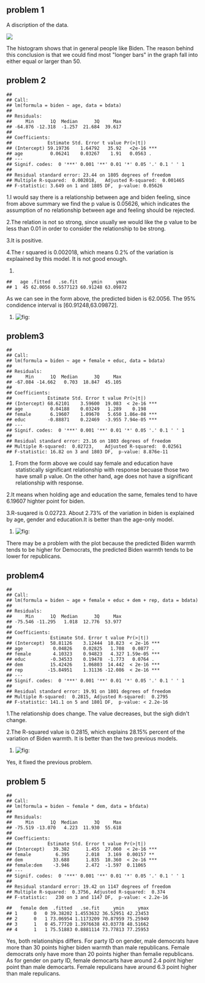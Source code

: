 problem 1
---------

A discription of the data.

![](ps5_files/figure-markdown_strict/unnamed-chunk-1-1.png)

The histogram shows that in general people like Biden. The reason behind
this conclusion is that we could find most "longer bars" in the graph
fall into either equal or larger than 50.

problem 2
---------

    ## 
    ## Call:
    ## lm(formula = biden ~ age, data = bdata)
    ## 
    ## Residuals:
    ##     Min      1Q  Median      3Q     Max 
    ## -64.876 -12.318  -1.257  21.684  39.617 
    ## 
    ## Coefficients:
    ##             Estimate Std. Error t value Pr(>|t|)    
    ## (Intercept) 59.19736    1.64792   35.92   <2e-16 ***
    ## age          0.06241    0.03267    1.91   0.0563 .  
    ## ---
    ## Signif. codes:  0 '***' 0.001 '**' 0.01 '*' 0.05 '.' 0.1 ' ' 1
    ## 
    ## Residual standard error: 23.44 on 1805 degrees of freedom
    ## Multiple R-squared:  0.002018,   Adjusted R-squared:  0.001465 
    ## F-statistic: 3.649 on 1 and 1805 DF,  p-value: 0.05626

1.I would say there is a relationship between age and biden feeling,
since from above summary we find the p value is 0.05626, which indicates
the assumption of no relationship between age and feeling should be
rejected.

2.The relation is not so strong, since usually we would like the p value
to be less than 0.01 in order to consider the relationship to be strong.

3.It is positive.

4.The r squared is 0.002018, which means 0.2% of the variation is
explaained by this model. It is not good enough.

1.  

<!-- -->

    ##   age .fitted   .se.fit     ymin     ymax
    ## 1  45 62.0056 0.5577123 60.91248 63.09872

As we can see in the form above, the predicted biden is 62.0056. The 95%
condidence interval is \[60.91248,63.09872\].

1.  ![](ps5_files/figure-markdown_strict/unnamed-chunk-4-1.png "fig:")

problem3
--------

    ## 
    ## Call:
    ## lm(formula = biden ~ age + female + educ, data = bdata)
    ## 
    ## Residuals:
    ##     Min      1Q  Median      3Q     Max 
    ## -67.084 -14.662   0.703  18.847  45.105 
    ## 
    ## Coefficients:
    ##             Estimate Std. Error t value Pr(>|t|)    
    ## (Intercept) 68.62101    3.59600  19.083  < 2e-16 ***
    ## age          0.04188    0.03249   1.289    0.198    
    ## female       6.19607    1.09670   5.650 1.86e-08 ***
    ## educ        -0.88871    0.22469  -3.955 7.94e-05 ***
    ## ---
    ## Signif. codes:  0 '***' 0.001 '**' 0.01 '*' 0.05 '.' 0.1 ' ' 1
    ## 
    ## Residual standard error: 23.16 on 1803 degrees of freedom
    ## Multiple R-squared:  0.02723,    Adjusted R-squared:  0.02561 
    ## F-statistic: 16.82 on 3 and 1803 DF,  p-value: 8.876e-11

1.  From the form above we could say female and education have
    statistically significant relationship with response becuase those
    two have small p value. On the other hand, age does not have a
    significant relationship with response.

2.It means when holding age and education the same, females tend to have
6.19607 highter point for biden.

3.R-suqared is 0.02723. About 2.73% of the variation in biden is
explained by age, gender and education.It is better than the age-only
model.

1.  ![](ps5_files/figure-markdown_strict/unnamed-chunk-6-1.png "fig:")

There may be a problem with the plot because the predicted Biden warmth
tends to be higher for Democrats, the predicted Biden warmth tends to be
lower for republicans.

problem4
--------

    ## 
    ## Call:
    ## lm(formula = biden ~ age + female + educ + dem + rep, data = bdata)
    ## 
    ## Residuals:
    ##     Min      1Q  Median      3Q     Max 
    ## -75.546 -11.295   1.018  12.776  53.977 
    ## 
    ## Coefficients:
    ##              Estimate Std. Error t value Pr(>|t|)    
    ## (Intercept)  58.81126    3.12444  18.823  < 2e-16 ***
    ## age           0.04826    0.02825   1.708   0.0877 .  
    ## female        4.10323    0.94823   4.327 1.59e-05 ***
    ## educ         -0.34533    0.19478  -1.773   0.0764 .  
    ## dem          15.42426    1.06803  14.442  < 2e-16 ***
    ## rep         -15.84951    1.31136 -12.086  < 2e-16 ***
    ## ---
    ## Signif. codes:  0 '***' 0.001 '**' 0.01 '*' 0.05 '.' 0.1 ' ' 1
    ## 
    ## Residual standard error: 19.91 on 1801 degrees of freedom
    ## Multiple R-squared:  0.2815, Adjusted R-squared:  0.2795 
    ## F-statistic: 141.1 on 5 and 1801 DF,  p-value: < 2.2e-16

1.The relationship does change. The value decreases, but the sigh didn't
change.

2.The R-squared value is 0.2815, which explains 28.15% percent of the
variation of Biden warmth. It is better than the two previous models.

1.  ![](ps5_files/figure-markdown_strict/unnamed-chunk-8-1.png "fig:")

Yes, it fixed the previous problem.

problem 5
---------

    ## 
    ## Call:
    ## lm(formula = biden ~ female * dem, data = bfdata)
    ## 
    ## Residuals:
    ##     Min      1Q  Median      3Q     Max 
    ## -75.519 -13.070   4.223  11.930  55.618 
    ## 
    ## Coefficients:
    ##             Estimate Std. Error t value Pr(>|t|)    
    ## (Intercept)   39.382      1.455  27.060  < 2e-16 ***
    ## female         6.395      2.018   3.169  0.00157 ** 
    ## dem           33.688      1.835  18.360  < 2e-16 ***
    ## female:dem    -3.946      2.472  -1.597  0.11065    
    ## ---
    ## Signif. codes:  0 '***' 0.001 '**' 0.01 '*' 0.05 '.' 0.1 ' ' 1
    ## 
    ## Residual standard error: 19.42 on 1147 degrees of freedom
    ## Multiple R-squared:  0.3756, Adjusted R-squared:  0.374 
    ## F-statistic:   230 on 3 and 1147 DF,  p-value: < 2.2e-16

    ##   female dem  .fitted   .se.fit     ymin     ymax
    ## 1      0   0 39.38202 1.4553632 36.52951 42.23453
    ## 2      0   1 73.06954 1.1173209 70.87959 75.25949
    ## 3      1   0 45.77720 1.3976638 43.03778 48.51662
    ## 4      1   1 75.51883 0.8881114 73.77813 77.25953

Yes, both relationships differs. For party ID on gender, male democrats
have more than 30 points higher biden warmth than male republicans.
Female democrats only have more than 20 points higher than femalie
republicans. As for gender on party ID, female democarts have around 2.4
point higher point than male democarts. Female repulicans have around
6.3 point higher than male repulicans.
